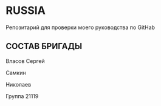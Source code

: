 # RUSSIA
Репозитарий для проверки моего руководства по GitHab

## СОСТАВ БРИГАДЫ

Власов Сергей

Самкин

Николаев

Группа 21119
